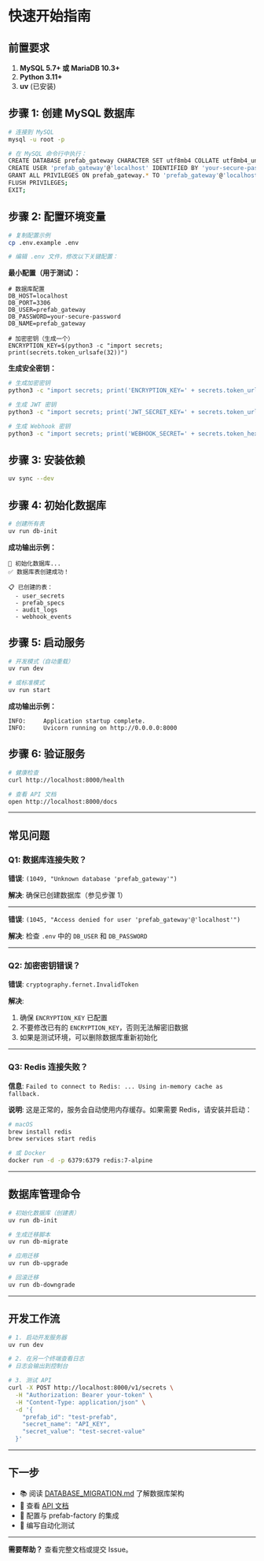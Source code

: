 # 快速开始指南

## 前置要求

1. **MySQL 5.7+ 或 MariaDB 10.3+**
2. **Python 3.11+**
3. **uv** (已安装)

## 步骤 1: 创建 MySQL 数据库

```bash
# 连接到 MySQL
mysql -u root -p

# 在 MySQL 命令行中执行：
CREATE DATABASE prefab_gateway CHARACTER SET utf8mb4 COLLATE utf8mb4_unicode_ci;
CREATE USER 'prefab_gateway'@'localhost' IDENTIFIED BY 'your-secure-password';
GRANT ALL PRIVILEGES ON prefab_gateway.* TO 'prefab_gateway'@'localhost';
FLUSH PRIVILEGES;
EXIT;
```

## 步骤 2: 配置环境变量

```bash
# 复制配置示例
cp .env.example .env

# 编辑 .env 文件，修改以下关键配置：
```

**最小配置（用于测试）：**

```env
# 数据库配置
DB_HOST=localhost
DB_PORT=3306
DB_USER=prefab_gateway
DB_PASSWORD=your-secure-password
DB_NAME=prefab_gateway

# 加密密钥（生成一个）
ENCRYPTION_KEY=$(python3 -c "import secrets; print(secrets.token_urlsafe(32))")
```

**生成安全密钥：**

```bash
# 生成加密密钥
python3 -c "import secrets; print('ENCRYPTION_KEY=' + secrets.token_urlsafe(32))"

# 生成 JWT 密钥
python3 -c "import secrets; print('JWT_SECRET_KEY=' + secrets.token_urlsafe(32))"

# 生成 Webhook 密钥
python3 -c "import secrets; print('WEBHOOK_SECRET=' + secrets.token_hex(32))"
```

## 步骤 3: 安装依赖

```bash
uv sync --dev
```

## 步骤 4: 初始化数据库

```bash
# 创建所有表
uv run db-init
```

**成功输出示例：**
```
🔧 初始化数据库...
✅ 数据库表创建成功！

📋 已创建的表：
  - user_secrets
  - prefab_specs
  - audit_logs
  - webhook_events
```

## 步骤 5: 启动服务

```bash
# 开发模式（自动重载）
uv run dev

# 或标准模式
uv run start
```

**成功输出示例：**
```
INFO:     Application startup complete.
INFO:     Uvicorn running on http://0.0.0.0:8000
```

## 步骤 6: 验证服务

```bash
# 健康检查
curl http://localhost:8000/health

# 查看 API 文档
open http://localhost:8000/docs
```

---

## 常见问题

### Q1: 数据库连接失败？

**错误**: `(1049, "Unknown database 'prefab_gateway'")`

**解决**: 确保已创建数据库（参见步骤 1）

---

**错误**: `(1045, "Access denied for user 'prefab_gateway'@'localhost'")`

**解决**: 检查 `.env` 中的 `DB_USER` 和 `DB_PASSWORD`

---

### Q2: 加密密钥错误？

**错误**: `cryptography.fernet.InvalidToken`

**解决**: 
1. 确保 `ENCRYPTION_KEY` 已配置
2. 不要修改已有的 `ENCRYPTION_KEY`，否则无法解密旧数据
3. 如果是测试环境，可以删除数据库重新初始化

---

### Q3: Redis 连接失败？

**信息**: `Failed to connect to Redis: ... Using in-memory cache as fallback.`

**说明**: 这是正常的，服务会自动使用内存缓存。如果需要 Redis，请安装并启动：

```bash
# macOS
brew install redis
brew services start redis

# 或 Docker
docker run -d -p 6379:6379 redis:7-alpine
```

---

## 数据库管理命令

```bash
# 初始化数据库（创建表）
uv run db-init

# 生成迁移脚本
uv run db-migrate

# 应用迁移
uv run db-upgrade

# 回滚迁移
uv run db-downgrade
```

---

## 开发工作流

```bash
# 1. 启动开发服务器
uv run dev

# 2. 在另一个终端查看日志
# 日志会输出到控制台

# 3. 测试 API
curl -X POST http://localhost:8000/v1/secrets \
  -H "Authorization: Bearer your-token" \
  -H "Content-Type: application/json" \
  -d '{
    "prefab_id": "test-prefab",
    "secret_name": "API_KEY",
    "secret_value": "test-secret-value"
  }'
```

---

## 下一步

- 📚 阅读 [DATABASE_MIGRATION.md](DATABASE_MIGRATION.md) 了解数据库架构
- 📖 查看 [API 文档](http://localhost:8000/docs)
- 🔧 配置与 prefab-factory 的集成
- 🧪 编写自动化测试

---

**需要帮助？** 查看完整文档或提交 Issue。

